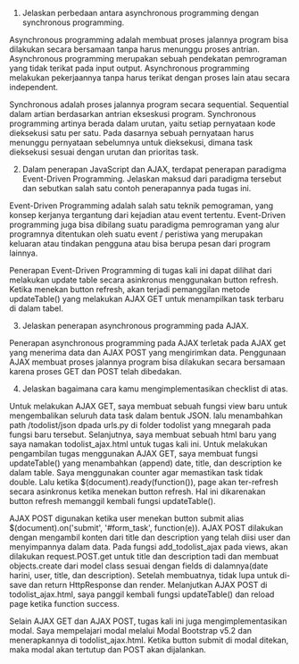 1. Jelaskan perbedaan antara asynchronous programming dengan synchronous programming.

Asynchronous programming adalah  membuat proses jalannya program bisa dilakukan secara bersamaan tanpa harus menunggu proses antrian. Asynchronous programming merupakan sebuah pendekatan pemrograman yang tidak terikat pada input output. Asynchronous programming melakukan pekerjaannya tanpa harus terikat dengan proses lain atau secara independent. 

Synchronous adalah proses jalannya program secara sequential. Sequential dalam artian berdasarkan antrian ekseskusi program. Synchronous programming artinya berada dalam urutan, yaitu setiap pernyataan kode dieksekusi satu per satu. Pada dasarnya sebuah pernyataan harus menunggu pernyataan sebelumnya untuk dieksekusi, dimana task dieksekusi sesuai dengan urutan dan prioritas task. 

2. Dalam penerapan JavaScript dan AJAX, terdapat penerapan paradigma Event-Driven Programming. Jelaskan maksud dari paradigma tersebut dan sebutkan salah satu contoh penerapannya pada tugas ini.

Event-Driven Programming adalah salah satu teknik pemograman, yang konsep kerjanya tergantung dari kejadian atau event tertentu. Event-Driven programming juga bisa dibilang suatu paradigma pemrograman yang alur programnya ditentukan oleh suatu event / peristiwa yang merupakan keluaran atau tindakan pengguna atau bisa berupa pesan dari program lainnya.

Penerapan Event-Driven Programming di tugas kali ini dapat dilihat dari melakukan update table secara asinkronus menggunakan button refresh. Ketika menekan button refresh, akan terjadi pemanggilan metode updateTable() yang melakukan AJAX GET untuk menampilkan task terbaru di dalam tabel. 

3. Jelaskan penerapan asynchronous programming pada AJAX.

Penerapan asynchronous programming pada AJAX terletak pada AJAX get yang menerima data dan AJAX POST yang mengirimkan data. Penggunaan AJAX membuat proses jalannya program bisa dilakukan secara bersamaan karena proses GET dan POST telah dibedakan.

4. Jelaskan bagaimana cara kamu mengimplementasikan checklist di atas.

Untuk melakukan AJAX GET, saya membuat sebuah fungsi view baru untuk mengembalikan seluruh data task dalam bentuk JSON. lalu menambahkan path /todolist/json dpada urls.py di folder todolist yang mnegarah pada fungsi baru tersebut. Selanjutnya, saya membuat sebuah html baru yang saya namakan todolist_ajax.html untuk tugas kali ini. Untuk melakukan pengambilan tugas menggunakan AJAX GET, saya membuat fungsi updateTable() yang menambahkan (append) date, title, dan description ke dalam table. Saya menggunakan counter agar memastikan task tidak double. Lalu ketika $(document).ready(function()), page akan ter-refresh secara asinkronus ketika menekan button refresh. Hal ini dikarenakan button refresh memanggil kembali fungsi updateTable().

AJAX POST digunakan ketika user menekan button submit alias $(document).on('submit', '#form_task', function(e)). AJAX POST dilakukan dengan mengambil konten dari title dan description yang telah diisi user dan menyimpannya dalam data. Pada fungsi add_todolist_ajax pada views, akan dilakukan request.POST.get untuk title dan description tadi dan membuat objects.create dari model class sesuai dengan fields di dalamnya(date harini, user, title, dan description). Setelah membuatnya, tidak lupa untuk di-save dan return HttpResponse dan render. Melanjutkan AJAX POST di todolist_ajax.html, saya panggil kembali fungsi updateTable() dan reload page ketika function success.

Selain AJAX GET dan AJAX POST, tugas kali ini juga mengimplementasikan modal. Saya mempelajari modal melalui Modal Bootstrap v5.2 dan menerapkannya di todolist_ajax.html. Ketika button submit di modal ditekan, maka modal akan tertutup dan POST akan dijalankan.